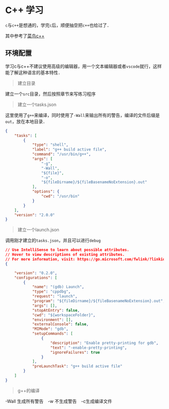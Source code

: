 # C++ 学习

`c`与`c++`是想通的，学完`c`后，顺便抽空把`c++`也给过了．

其中参考了[菜鸟c++](https://www.runoob.com/cplusplus/cpp-tutorial.html)



## 环境配置

学习c与c++不建议使用高级的编辑器，用一个文本编辑器或者`vscode`就行，这样能了解这种语言的基本特性．

> 建立目录

建立一个`src`目录，然后按照章节来写练习程序

> 建立一个tasks.json

这里使用了`g++`来编译，同时使用了`-Wall`来输出所有的警告，编译的文件后缀是`out`，放在本地目录．

```json
{
    "tasks": [
        {
            "type": "shell",
            "label": "g++ build active file",
            "command": "/usr/bin/g++",
            "args": [
                "-g",
                "-Wall",
                "${file}",
                "-o",
                "${fileDirname}/${fileBasenameNoExtension}.out"
            ],
            "options": {
                "cwd": "/usr/bin"
            }
        }
    ],
    "version": "2.0.0"
}
```



> 建立一个launch.json

调用刚才建立的`tasks.json`，并且可以进行`debug`

```json
// Use IntelliSense to learn about possible attributes.
// Hover to view descriptions of existing attributes.
// For more information, visit: https://go.microsoft.com/fwlink/?linkid=830387
{

    "version": "0.2.0",
    "configurations": [
        {
            "name": "(gdb) Launch",
            "type": "cppdbg",
            "request": "launch",
            "program": "${fileDirname}/${fileBasenameNoExtension}.out",
            "args": [],
            "stopAtEntry": false,
            "cwd": "${workspaceFolder}",
            "environment": [],
            "externalConsole": false,
            "MIMode": "gdb",
            "setupCommands": [
                {
                    "description": "Enable pretty-printing for gdb",
                    "text": "-enable-pretty-printing",
                    "ignoreFailures": true
                }
            ],
            "preLaunchTask": "g++ build active file"
        }
    ]
}
```



> g++的编译

-Wall 生成所有警告　-w 不生成警告　-c生成编译文件





